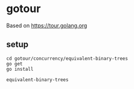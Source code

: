 # gotour

Based on https://tour.golang.org

## setup

```
cd gotour/concurrency/equivalent-binary-trees
go get
go install

equivalent-binary-trees
```

